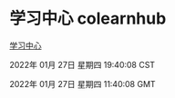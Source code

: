 # 学习中心 colearnhub
[学习中心](http://:56308/colearnhub/)

2022年 01月 27日 星期四 19:40:08 CST

2022年 01月 27日 星期四 11:40:08 GMT
